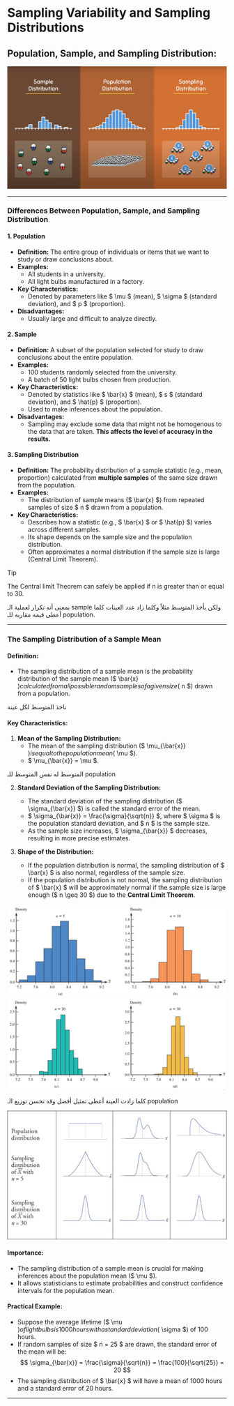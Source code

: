 # Sampling Variability and Sampling Distributions


## Population, Sample, and Sampling Distribution:

![alt text](<لقطة شاشة 2024-12-12 084055.png>)


---

### **Differences Between Population, Sample, and Sampling Distribution**

#### **1. Population**
- **Definition:** The entire group of individuals or items that we want to study or draw conclusions about.
- **Examples:** 
  - All students in a university.
  - All light bulbs manufactured in a factory.
- **Key Characteristics:**
  - Denoted by parameters like $ \mu $ (mean), $ \sigma $ (standard deviation), and $ p $ (proportion).
- **Disadvantages:**
  - Usually large and difficult to analyze directly.
  

#### **2. Sample**
- **Definition:** A subset of the population selected for study to draw conclusions about the entire population.
- **Examples:** 
  - 100 students randomly selected from the university.
  - A batch of 50 light bulbs chosen from production.
- **Key Characteristics:**
  - Denoted by statistics like $ \bar{x} $ (mean), $ s $ (standard deviation), and $ \hat{p} $ (proportion).
  - Used to make inferences about the population.
- **Disadvantages:**
  - Sampling may exclude some data that might not be homogenous to the data that are taken. **This affects the level of accuracy in the results.**

#### **3. Sampling Distribution**
- **Definition:** The probability distribution of a sample statistic (e.g., mean, proportion) calculated from **multiple samples** of the same size drawn from the population.
- **Examples:** 
  - The distribution of sample means ($ \bar{x} $) from repeated samples of size $ n $ drawn from a population.
- **Key Characteristics:**
  - Describes how a statistic (e.g., $ \bar{x} $ or $ \hat{p} $) varies across different samples.
  - Its shape depends on the sample size and the population distribution.
  - Often approximates a normal distribution if the sample size is large (Central Limit Theorem).

> [!TIP]
> The Central limit Theorem can safely be applied if n is greater than or equal to 30.

بمعنى أنه تكرار لعملية الـ sample ولكن بأخذ المتوسط مثلاً وكلما زاد عدد العينات كلما أعطى قيمة مقاربة للـ population.

---

### **The Sampling Distribution of a Sample Mean**

#### **Definition:**
- The sampling distribution of a sample mean is the probability distribution of the sample mean ($ \bar{x} $) calculated from all possible random samples of a given size ($ n $) drawn from a population.

ناخذ المتوسط لكل عينة

#### **Key Characteristics:**
1. **Mean of the Sampling Distribution:**
   - The mean of the sampling distribution ($ \mu_{\bar{x}} $) is equal to the population mean ($ \mu $).
   - $ \mu_{\bar{x}} = \mu $.

المتوسط له نفس المتوسط للـ population

2. **Standard Deviation of the Sampling Distribution:**
   - The standard deviation of the sampling distribution ($ \sigma_{\bar{x}} $) is called the standard error of the mean.
   - $ \sigma_{\bar{x}} = \frac{\sigma}{\sqrt{n}} $, where $ \sigma $ is the population standard deviation, and $ n $ is the sample size.
   - As the sample size increases, $ \sigma_{\bar{x}} $ decreases, resulting in more precise estimates.

3. **Shape of the Distribution:**
   - If the population distribution is normal, the sampling distribution of $ \bar{x} $ is also normal, regardless of the sample size.
   - If the population distribution is not normal, the sampling distribution of $ \bar{x} $ will be approximately normal if the sample size is large enough ($ n \geq 30 $) due to the **Central Limit Theorem**.


![alt text](image.png)
![alt text](image-1.png)

كلما زادت العينة أعطى تمثيل أفضل وقد تحسن توزيع الـ population


![alt text](image-3.png)

#### **Importance:**
- The sampling distribution of a sample mean is crucial for making inferences about the population mean ($ \mu $).
- It allows statisticians to estimate probabilities and construct confidence intervals for the population mean.

#### **Practical Example:**
- Suppose the average lifetime ($ \mu $) of light bulbs is 1000 hours with a standard deviation ($ \sigma $) of 100 hours.
- If random samples of size $ n = 25 $ are drawn, the standard error of the mean will be:
  $$
  \sigma_{\bar{x}} = \frac{\sigma}{\sqrt{n}} = \frac{100}{\sqrt{25}} = 20
  $$
- The sampling distribution of $ \bar{x} $ will have a mean of 1000 hours and a standard error of 20 hours.

---
